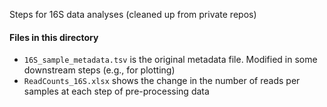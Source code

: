 Steps for 16S data analyses (cleaned up from private repos)

#### Files in this directory
- `16S_sample_metadata.tsv` is the original metadata file. Modified in some downstream steps (e.g., for plotting)
- `ReadCounts_16S.xlsx` shows the change in the number of reads per samples at each step of pre-processing data
